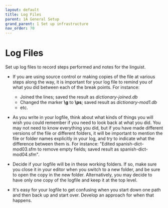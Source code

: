 ```yaml
---
layout: default
title: Log Files
parent: 1A General Setup
grand_parent: 1 Set up infrastructure
nav_order: 70
---
```

# Log Files

Set up log files to record steps performed and notes for the linguist.

 - If you are using source control or making copies of the file at various steps along the way, it is important for your log file to remind you of what you did between each of the break points.  For instance:

   - Joined the lines; saved the result as *dictionary-joined.db*
   - Changed the marker **\\g** to **\\ps**; saved result as *dictionary-mod1.db*
   - etc.

 - As you write in your logfile, think about what kinds of things you will wish you could remember if you need to look back at what you did.  You may not need to know everything you did, but if you have made different versions of the file or different folders, it will be important to mention the file or folder names explicitly in your log, and try to indicate what the difference between them is.  For instance:  "Edited spanish-dict-mod03.sfm to remove empty fields; saved result as spanish-dict-mod04.sfm".

 - Decide if your logfile will be in these working folders.  If so, make sure you close it in your editor when you switch to a new folder, and be sure to open the copy in the new folder.  Alternatively, you may decide to have only one copy of the logfile and keep it at the top level.

 - It's easy for your logfile to get confusing when you start down one path and then back up and start over.  Develop an approach for when that happens.
